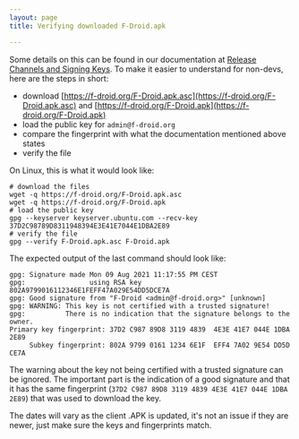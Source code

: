 ```yaml
---
layout: page
title: Verifying downloaded F-Droid.apk

---
```


Some details on this can be found in our documentation at [Release Channels and Signing Keys](../Release_Channels_and_Signing_Keys). To make it easier to understand for non-devs, here are the steps in short:

* download [https://f-droid.org/F-Droid.apk.asc](https://f-droid.org/F-Droid.apk.asc) and [https://f-droid.org/F-Droid.apk](https://f-droid.org/F-Droid.apk)
* load the public key for `admin@f-droid.org`
* compare the fingerprint with what the documentation mentioned above states
* verify the file

On Linux, this is what it would look like:

```
# download the files
wget -q https://f-droid.org/F-Droid.apk.asc
wget -q https://f-droid.org/F-Droid.apk
# load the public key
gpg --keyserver keyserver.ubuntu.com --recv-key 37D2C98789D8311948394E3E41E7044E1DBA2E89
# verify the file
gpg --verify F-Droid.apk.asc F-Droid.apk
```

The expected output of the last command should look like:

```
gpg: Signature made Mon 09 Aug 2021 11:17:55 PM CEST
gpg:                using RSA key 802A9799016112346E1FEFF47A029E54DD5DCE7A
gpg: Good signature from "F-Droid <admin@f-droid.org>" [unknown]
gpg: WARNING: This key is not certified with a trusted signature!
gpg:          There is no indication that the signature belongs to the owner.
Primary key fingerprint: 37D2 C987 89D8 3119 4839  4E3E 41E7 044E 1DBA 2E89
     Subkey fingerprint: 802A 9799 0161 1234 6E1F  EFF4 7A02 9E54 DD5D CE7A
```

The warning about the key not being certified with a trusted signature can be ignored. The important part is the indication of a good signature and that it has the same fingerprint (`37D2 C987 89D8 3119 4839 4E3E 41E7 044E 1DBA 2E89`) that was used to download the key. 

The dates will vary as the client .APK is updated, it's not an issue if they are newer, just make sure the keys and fingerprints match.
